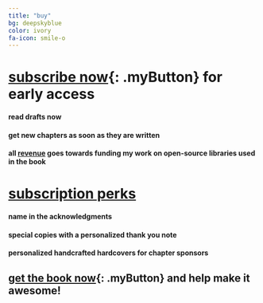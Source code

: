 ```yaml
---
title: "buy"
bg: deepskyblue
color: ivory
fa-icon: smile-o
---
```


# [subscribe now](https://www.patreon.com/linear_algebra){: .myButton} for early access

#### read drafts now

#### get new chapters as soon as they are written

#### all [revenue](https://www.patreon.com/linear_algebra) goes towards funding my work on open-source libraries used in the book

# [subscription perks](https://www.patreon.com/linear_algebra)

#### name in the acknowledgments

#### special copies with a personalized thank you note

#### personalized handcrafted hardcovers for chapter sponsors

## [get the book now](https://www.patreon.com/linear_algebra){: .myButton} and help make it awesome!
